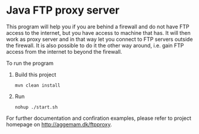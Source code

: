 Java FTP proxy server
========

This program will help you if you are behind a firewall and do not have FTP access to the internet, but you have access to machine that has. It will then work as proxy server and in that way let you connect to FTP servers outside the firewall. It is also possible to do it the other way around, i.e. gain FTP access from the internet to beyond the firewall.

To run the program

1. Build this project
    ```
    mvn clean install
    ```

2. Run
    ```
    nohup ./start.sh
    ```

For further documentation and confiration examples, please refer to project homepage on http://aggemam.dk/ftpproxy.
